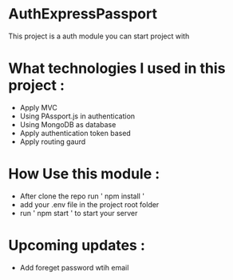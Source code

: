 # AuthExpressPassport
This project is a auth module you can start project with 

What technologies I used in this project :
============================================

- Apply MVC 
- Using PAssport.js in authentication 
- Using MongoDB as database 
- Apply authentication token based 
- Apply routing gaurd 


How Use this module :
======================

- After clone the repo run ' npm install '
- add your .env file in the project root folder 
- run ' npm start ' to start your server 

Upcoming updates :
==================
- Add foreget password wtih email 
